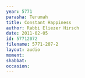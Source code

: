 ```yaml
---
year: 5771
parasha: Terumah
title: Constant Happiness
author: Rabbi Eliezer Hirsch
date: 2011-02-05
id: 57712072
filename: 5771-207-2
layout: audio
moment: 
shabbat: 
occasion: 
---
```

